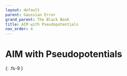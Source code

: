```yaml
---
layout: default
parent: Gaussian Error
grand_parent: The Black Book
title: AIM with Pseudopotentials
nav_order: 4
---
```


# AIM with Pseudopotentials
{: .fs-9 }